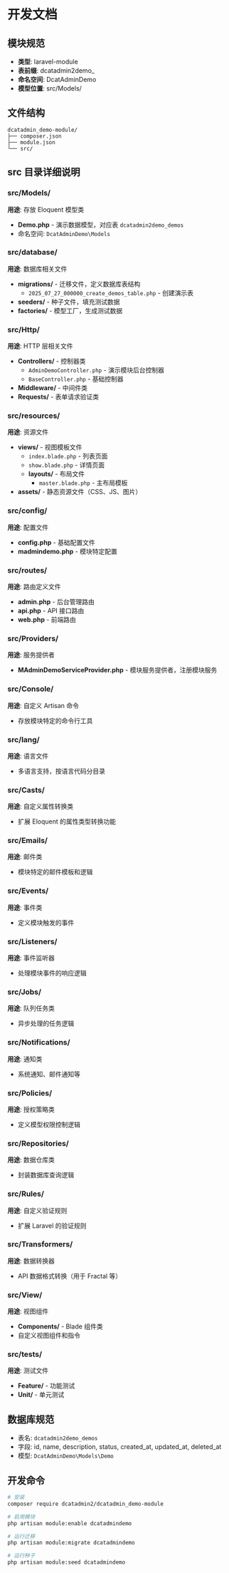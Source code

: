 # 开发文档

## 模块规范

- **类型**: laravel-module
- **表前缀**: dcatadmin2demo_
- **命名空间**: DcatAdminDemo
- **模型位置**: src/Models/

## 文件结构

```
dcatadmin_demo-module/
├── composer.json
├── module.json
└── src/
```

## src 目录详细说明

### src/Models/
**用途**: 存放 Eloquent 模型类
- **Demo.php** - 演示数据模型，对应表 `dcatadmin2demo_demos`
- 命名空间: `DcatAdminDemo\Models`

### src/database/
**用途**: 数据库相关文件
- **migrations/** - 迁移文件，定义数据库表结构
  - `2025_07_27_000000_create_demos_table.php` - 创建演示表
- **seeders/** - 种子文件，填充测试数据
- **factories/** - 模型工厂，生成测试数据

### src/Http/
**用途**: HTTP 层相关文件
- **Controllers/** - 控制器类
  - `AdminDemoController.php` - 演示模块后台控制器
  - `BaseController.php` - 基础控制器
- **Middleware/** - 中间件类
- **Requests/** - 表单请求验证类

### src/resources/
**用途**: 资源文件
- **views/** - 视图模板文件
  - `index.blade.php` - 列表页面
  - `show.blade.php` - 详情页面
  - **layouts/** - 布局文件
    - `master.blade.php` - 主布局模板
- **assets/** - 静态资源文件（CSS、JS、图片）

### src/config/
**用途**: 配置文件
- **config.php** - 基础配置文件
- **madmindemo.php** - 模块特定配置

### src/routes/
**用途**: 路由定义文件
- **admin.php** - 后台管理路由
- **api.php** - API 接口路由
- **web.php** - 前端路由

### src/Providers/
**用途**: 服务提供者
- **MAdminDemoServiceProvider.php** - 模块服务提供者，注册模块服务

### src/Console/
**用途**: 自定义 Artisan 命令
- 存放模块特定的命令行工具

### src/lang/
**用途**: 语言文件
- 多语言支持，按语言代码分目录

### src/Casts/
**用途**: 自定义属性转换类
- 扩展 Eloquent 的属性类型转换功能

### src/Emails/
**用途**: 邮件类
- 模块特定的邮件模板和逻辑

### src/Events/
**用途**: 事件类
- 定义模块触发的事件

### src/Listeners/
**用途**: 事件监听器
- 处理模块事件的响应逻辑

### src/Jobs/
**用途**: 队列任务类
- 异步处理的任务逻辑

### src/Notifications/
**用途**: 通知类
- 系统通知、邮件通知等

### src/Policies/
**用途**: 授权策略类
- 定义模型权限控制逻辑

### src/Repositories/
**用途**: 数据仓库类
- 封装数据库查询逻辑

### src/Rules/
**用途**: 自定义验证规则
- 扩展 Laravel 的验证规则

### src/Transformers/
**用途**: 数据转换器
- API 数据格式转换（用于 Fractal 等）

### src/View/
**用途**: 视图组件
- **Components/** - Blade 组件类
- 自定义视图组件和指令

### src/tests/
**用途**: 测试文件
- **Feature/** - 功能测试
- **Unit/** - 单元测试

## 数据库规范

- 表名: `dcatadmin2demo_demos`
- 字段: id, name, description, status, created_at, updated_at, deleted_at
- 模型: `DcatAdminDemo\Models\Demo`

## 开发命令

```bash
# 安装
composer require dcatadmin2/dcatadmin_demo-module

# 启用模块
php artisan module:enable dcatadmindemo

# 运行迁移
php artisan module:migrate dcatadmindemo

# 运行种子
php artisan module:seed dcatadmindemo